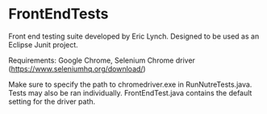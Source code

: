 # FrontEndTests

Front end testing suite developed by Eric Lynch. Designed to be used as an Eclipse Junit project.

Requirements:
Google Chrome,
Selenium Chrome driver (https://www.seleniumhq.org/download/)

Make sure to specify the path to chromedriver.exe in RunNutreTests.java. 
Tests may also be ran individually. FrontEndTest.java contains the default setting for the driver path.
